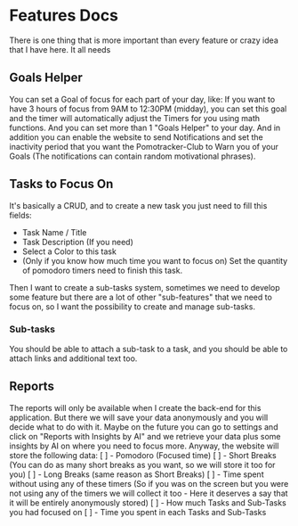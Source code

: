 # Features Docs

There is one thing that is more important than every feature or crazy idea that I have here. It all needs

## Goals Helper
You can set a Goal of focus for each part of your day, like: If you want to have 3 hours of focus from 9AM to 12:30PM (midday), you can set this goal and the timer will automatically adjust the Timers for you using math functions. And you can set more than 1 "Goals Helper" to your day.
And in addition you can enable the website to send Notifications and set the inactivity period that you want the Pomotracker-Club to Warn you of your Goals (The notifications can contain random motivational phrases).

## Tasks to Focus On
It's basically a CRUD, and to create a new task you just need to fill this fields:
- Task Name / Title
- Task Description (If you need)
- Select a Color to this task
- (Only if you know how much time you want to focus on) Set the quantity of pomodoro timers need to finish this task.

Then I want to create a sub-tasks system, sometimes we need to develop some feature but there are a lot of other "sub-features" that we need to focus on, so I want the possibility to create and manage sub-tasks.

### Sub-tasks
You should be able to attach a sub-task to a task, and you should be able to attach links and additional text too.


## Reports
The reports will only be available when I create the back-end for this application. But there we will save your data anonymously and you will decide what to do with it. Maybe on the future you can go to settings and click on "Reports with Insights by AI" and we retrieve your data plus some insights by AI on where you need to focus more.
Anyway, the website will store the following data:
[ ] - Pomodoro (Focused time)
[ ] - Short Breaks (You can do as many short breaks as you want, so we will store it too for you)
[ ] - Long Breaks (same reason as Short Breaks)
[ ] - Time spent without using any of these timers (So if you was on the screen but you were not using any of the timers we will collect it too - Here it deserves a say that it will be entirely anonymously stored)
[ ] - How much Tasks and Sub-Tasks you had focused on
[ ] - Time you spent in each Tasks and Sub-Tasks



